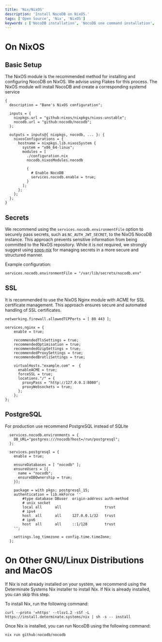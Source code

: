 ```yaml
---
title: 'Nix/NixOS'
description: 'Install NocoDB on NixOS.'
tags: ['Open Source', 'Nix', 'NixOS']
keywords : ['NocoDB installation', 'NocoDB one command installation', 'NocoDB prerequisites']
---
```


# On NixOS

## Basic Setup
The NixOS module is the recommended method for installing and configuring NocoDB on NixOS. We advise using Flakes for this process. The NixOS module will install NocoDB and create a corresponding systemd service

```
{
  description = "Bane's NixOS configuration";

  inputs = {
    nixpkgs.url = "github:nixos/nixpkgs/nixos-unstable";
    nocodb.url = "github:nocodb/nocodb";
  };

  outputs = inputs@{ nixpkgs, nocodb, ... }: {
    nixosConfigurations = {
      hostname = nixpkgs.lib.nixosSystem {
        system = "x86_64-linux";
        modules = [
          ./configuration.nix
          nocodb.nixosModules.nocodb

          {
            # Enable NocoDB
            services.nocodb.enable = true;
          }
        ];
      };
    };
  };
}
```

## Secrets
We recommend using the `services.nocodb.environmentFile` option to securely pass secrets, such as `NC_AUTH_JWT_SECRET`, to the NixOS NocoDB instance. This approach prevents sensitive information from being committed to the NixOS repository. While it is not required, we strongly suggest using [sops-nix](https://github.com/Mic92/sops-nix) for managing secrets in a more secure and structured manner.

Example configuration:

```
services.nocodb.environmentFile = "/var/lib/secrets/nocodb.env"
```

## SSL
It is recommended to use the NixOS Nginx module with ACME for SSL certificate management. This approach ensures secure and automated handling of SSL certificates.

```
networking.firewall.allowedTCPPorts = [ 80 443 ];

services.nginx = {
    enable = true;

    recommendedTlsSettings = true;
    recommendedOptimisation = true;
    recommendedGzipSettings = true;
    recommendedProxySettings = true;
    recommendedBrotliSettings = true;

    virtualHosts."example.com" =  {
      enableACME = true;
      forceSSL = true;
      locations."/" = {
        proxyPass = "http://127.0.0.1:8080";
        proxyWebsockets = true;
      };
    };
};
```

## PostgreSQL
For production use recommend PostgreSQL instead of SQLite

```
  services.nocodb.environments = {
    DB_URL="postgres:///nocodb?host=/run/postgresql";
  };

  services.postgresql = {
    enable = true;

    ensureDatabases = [ "nocodb" ];
    ensureUsers = [{
      name = "nocodb";
      ensureDBOwnership = true;
    }];

    package = with pkgs; postgresql_15;
    authentication = lib.mkForce ''
        #type database DBuser  origin-address auth-method
        # unix socket
        local all      all                    trust
        # ipv4
        host  all      all     127.0.0.1/32   trust
        # ipv6
        host  all      all     ::1/128        trust
    '';

    settings.log_timezone = config.time.timeZone;
  };
```

# On Other GNU/Linux Distributions and MacOS

If Nix is not already installed on your system, we recommend using the Determinate Systems Nix installer to install Nix. If Nix is already installed, you can skip this step.

To install Nix, run the following command:

```
curl --proto '=https' --tlsv1.2 -sSf -L https://install.determinate.systems/nix | sh -s -- install
```

Once Nix is installed, you can run NocoDB using the following command:
```
nix run github:nocodb/nocodb
```
